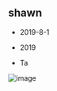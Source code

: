 ## shawn
* 2019-8-1 
  
* 2019  
 
* Ta  

![image](https://github.com/shawnHsx/shawnHsx.github.io/raw/master/images/soul0.jpeg)
